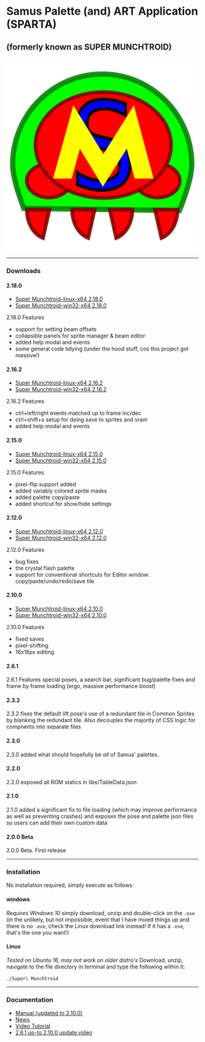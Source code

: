 <h1>Samus Palette (and) ART Application  (SPARTA)</h1>
<h2>(formerly known as SUPER MUNCHTROID)</h2>

<img alt="Super Munchtroid header" title="Super Munchtroid" src="https://raw.githubusercontent.com/munchyMouth/super-munchtroid/master/src-electron/icons/linux-512x512.png" />

----

### Downloads
#### 2.18.0
- <a href="">Super Munchtroid-linux-x64 2.18.0</a>
- <a href="">Super Munchtroid-win32-x64 2.18.0</a>

2.18.0 Features
- support for setting beam offsets
- collapsible panels for sprite manager & beam editor
- added help modal and events
- some general code tidying (under the hood stuff, cos this project got massive!)

#### 2.16.2
- <a href="https://drive.google.com/open?id=1JtP0M8kAeYHhb__YaAZrqsl8mQrDIsmv">Super Munchtroid-linux-x64 2.16.2</a>
- <a href="https://drive.google.com/open?id=1LoxE0vFCaNcPG911m_AtJ_B-l2OMBITu">Super Munchtroid-win32-x64 2.16.2</a>

2.16.2 Features
- ctrl+left/right events matched up to frame inc/dec
- ctrl+shift+s setup for doing save to sprites and vram
- added help modal and events

#### 2.15.0
- <a href="https://drive.google.com/open?id=16gHtApJ7FzbFgV4E7HoOIeSPrKBqTKhm">Super Munchtroid-linux-x64 2.15.0</a>
- <a href="https://drive.google.com/open?id=1eW_TflW9AX_5ropM7b_HmrYHNmsRH_al">Super Munchtroid-win32-x64 2.15.0</a>

2.15.0 Features
- pixel-flip support added
- added variably colored sprite masks
- added palette copy/paste
- added shortcut for show/hide settings

#### 2.12.0
- <a href="https://drive.google.com/open?id=1z_LU5vmBjUHMFaCwXQI8vEwrnlBQ7QAg">Super Munchtroid-linux-x64 2.12.0</a>
- <a href="https://drive.google.com/open?id=1uXT2qNPiCIF5lECP1gT6qPhp-ltCKQQE">Super Munchtroid-win32-x64 2.12.0</a>

2.12.0 Features
- bug fixes
- the crystal flash palette
- support for conventional shortcuts for Editor window: copy/paste/undo/redo/save tile

#### 2.10.0
- <a href="https://drive.google.com/open?id=1pRQInxxwsXMQ6m3rBdu9jEqA3e8mM_d-">Super Munchtroid-linux-x64 2.10.0</a>
- <a href="https://drive.google.com/open?id=1lHNXGFKV108smdQRCptXHeg7KNnbAZNN">Super Munchtroid-win32-x64 2.10.0</a>

2.10.0 Features
- fixed saves
- pixel-shifting
- 16x16px editing

#### 2.6.1
2.6.1 Features special poses, a search bar, significant bug/palette fixes and frame by frame loading (ergo, massive performance boost)

#### 2.3.2
2.3.2 fixes the default lift pose's use of a redundant tile in Common Sprites by blanking the redundant tile. Also decouples the majority of CSS logic for compnents into separate files

#### 2.3.0
2.3.0 added what should hopefully be *all* of Samus' palettes.

#### 2.2.0
2.2.0 exposed all ROM statics in libs/TableData.json

#### 2.1.0
2.1.0 added a significant fix to file loading (which may improve performance as well as preventing crashes) and exposes the pose and palette json files so users can add their own custom data

#### 2.0.0 Beta
2.0.0 Beta. First release

---------

### Installation

No installation required, simply execute as follows:

#### windows

*Requires Windows 10*
simply download, unzip and double-click on the `.exe` (in the unlikely, but not impossible, event that I have mixed things up and there is no `.exe`, check the Linux download link instead! If it has a `.exe`, that's the one you want!)

#### Linux

*Tested on Ubuntu 16, may not work on older distro's*
Download, unzip, navigate to the file directory in terminal and type the following within it:

```shell
./Super\ Munchtroid
```

---------

### Documentation

- <a href="https://drive.google.com/open?id=1dIIWtJS0Lfokaq1hsTgSjmIJ-t5b26DX">Manual (updated to 2.10.0)</a>
- <a href="http://forum.metroidconstruction.com/index.php/topic,4917.0.html">News</a>
- <a href="https://www.youtube.com/watch?v=YQ3cZvTpn-Y&feature=youtu.be">Video Tutorial</a>
- <a href="https://youtu.be/vdhjD_CzNHM">2.6.1 up-to 2.10.0 update video</a>
